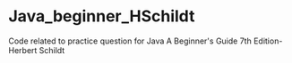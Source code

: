 # Java_beginner_HSchildt
Code related to practice question for Java A Beginner's Guide 7th Edition-Herbert Schildt 
